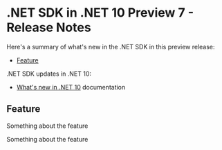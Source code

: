 # .NET SDK in .NET 10 Preview 7 - Release Notes

Here's a summary of what's new in the .NET SDK in this preview release:

- [Feature](#feature)

.NET SDK updates in .NET 10:

- [What's new in .NET 10](https://learn.microsoft.com/dotnet/core/whats-new/dotnet-10/overview) documentation

## Feature

Something about the feature

Something about the feature
